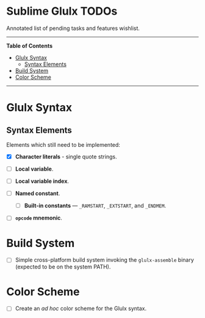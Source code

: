 # Sublime Glulx TODOs

Annotated list of pending tasks and features wishlist.


-----

**Table of Contents**

<!-- MarkdownTOC autolink="true" bracket="round" autoanchor="false" lowercase="only_ascii" uri_encoding="true" levels="1,2,3" -->

- [Glulx Syntax](#glulx-syntax)
    - [Syntax Elements](#syntax-elements)
- [Build System](#build-system)
- [Color Scheme](#color-scheme)

<!-- /MarkdownTOC -->

-----

# Glulx Syntax

## Syntax Elements

Elements which still need to be implemented:

- [x] __Character literals__ - single quote strings.
- [ ] __Local variable__.
- [ ] __Local variable index__.
- [ ] __Named constant__.
    + [ ] __Built-in constants__ — `_RAMSTART`, `_EXTSTART`, and `_ENDMEM`.
- [ ] __`opcode` mnemonic__.


# Build System

- [ ] Simple cross-platform build system invoking the `glulx-assemble` binary (expected to be on the system PATH).


# Color Scheme

- [ ] Create an _ad hoc_ color scheme for the Glulx syntax.


<!-----------------------------------------------------------------------------
                               REFERENCE LINKS                                
------------------------------------------------------------------------------>



<!-- EOF -->